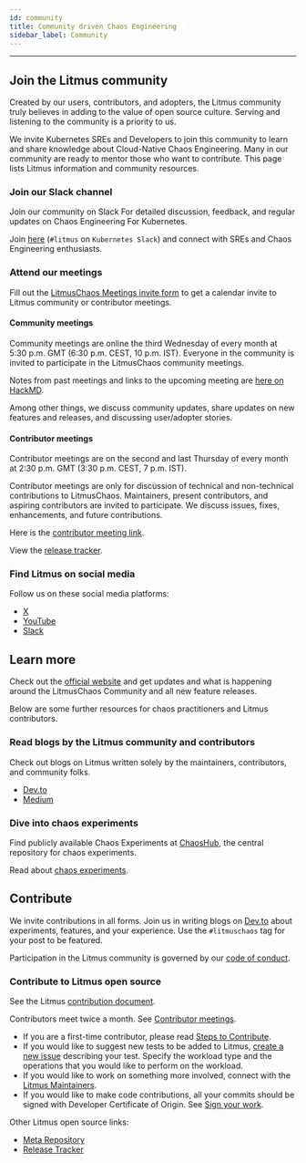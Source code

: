 ```yaml
---
id: community
title: Community driven Chaos Engineering
sidebar_label: Community
---
```


---

## Join the Litmus community

Created by our users, contributors, and adopters, the Litmus community truly believes in adding to the value of open source culture. Serving and listening to the community is a priority to us.

We invite Kubernetes SREs and Developers to join this community to learn and share knowledge about Cloud-Native Chaos Engineering. Many in our community are ready to mentor those who want to contribute. This page lists Litmus information and community resources.

### Join our Slack channel

Join our community on Slack For detailed discussion, feedback, and regular updates on Chaos Engineering For Kubernetes. 

Join [here](https://slack.litmuschaos.io/) (`#litmus` on `Kubernetes Slack`) and connect with SREs and Chaos Engineering enthusiasts.

### Attend our meetings

Fill out the [LitmusChaos Meetings invite form](https://forms.gle/xYZyZ2gTWMqz7xSs7) to get a calendar invite to Litmus community or contributor meetings.

#### Community meetings

Community meetings are online the third Wednesday of every month at 5:30 p.m. GMT (6:30 p.m. CEST, 10 p.m. IST). Everyone in the community is invited to participate in the LitmusChaos community meetings.

Notes from past meetings and links to the upcoming meeting are [here on HackMD](https://hackmd.io/a4Zu_sH4TZGeih-xCimi3Q).

Among other things, we discuss community updates, share updates on new features and releases, and discussing user/adopter stories.

#### Contributor meetings

Contributor meetings are on the second and last Thursday of every month at 2:30 p.m. GMT (3:30 p.m. CEST, 7 p.m. IST).

Contributor meetings are only for discussion of technical and non-technical contributions to LitmusChaos. Maintainers, present contributors, and aspiring contributors are invited to participate. We discuss issues, fixes, enhancements, and future contributions.

Here is the [contributor meeting link](https://harness-io.zoom.us/j/95100368978?pwd=b2VrdCtaakE5U3dhOElFMUJOaXVOUT09).

View the [release tracker](https://github.com/litmuschaos/litmus/milestones).

### Find Litmus on social media

Follow us on these social media platforms:

- [X](https://x.com/LitmusChaos)
- [YouTube](https://www.youtube.com/channel/UCa57PMqmz_j0wnteRa9nCaw)
- [Slack](https://app.slack.com/client/T09NY5SBT/CNXNB0ZTN/)

## Learn more

Check out the [official website](https://litmuschaos.io/) and get updates and what is happening around the LitmusChaos Community and all new feature releases.

Below are some further resources for chaos practitioners and Litmus contributors.

### Read blogs by the Litmus community and contributors

Check out blogs on Litmus written solely by the maintainers, contributors, and community folks.

- [Dev.to](https://dev.to/t/litmuschaos/latest)
- [Medium](https://medium.com/litmus-chaos)

### Dive into chaos experiments

Find publicly available Chaos Experiments at [ChaosHub](http://hub.litmuschaos.io/), the central repository for chaos experiments.

Read about [chaos experiments](https://litmuschaos.github.io/litmus/).

## Contribute

We invite contributions in all forms. Join us in writing blogs on [Dev.to](https://dev.to/t/litmuschaos/latest) about experiments, features, and your experience. Use the `#litmuschaos` tag for your post to be featured.

Participation in the Litmus community is governed by our [code of conduct](https://github.com/litmuschaos/litmus/blob/master/CODE_OF_CONDUCT.md).

### Contribute to Litmus open source

See the Litmus [contribution document](https://github.com/litmuschaos/litmus/blob/master/CONTRIBUTING.md).

Contributors meet twice a month. See [Contributor meetings](#contributor-meetings).

- If you are a first-time contributor, please read [Steps to Contribute](https://github.com/litmuschaos/litmus/blob/master/CONTRIBUTING.md#steps-to-contribute-).
- If you would like to suggest new tests to be added to Litmus, [create a new issue](https://github.com/litmuschaos/litmus/issues/new) describing your test. Specify the workload type and the operations that you would like to perform on the workload.
- If you would like to work on something more involved, connect with the [Litmus Maintainers](https://github.com/litmuschaos/litmus/blob/master/MAINTAINERS.md).
- If you would like to make code contributions, all your commits should be signed with Developer Certificate of Origin. See [Sign your work](https://github.com/litmuschaos/litmus/blob/master/CONTRIBUTING.md#sign-your-work).

Other Litmus open source links:

- [Meta Repository](https://github.com/litmuschaos/litmus)
- [Release Tracker](https://github.com/litmuschaos/litmus/milestones)
